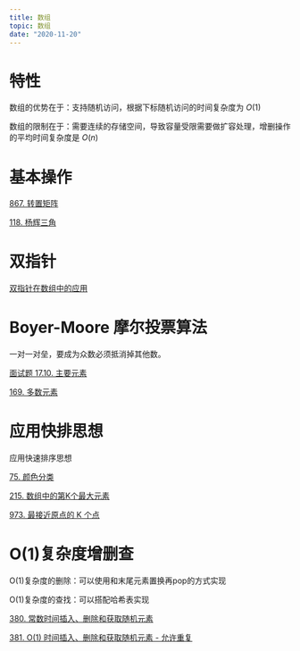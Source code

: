 ```yaml
---
title: 数组
topic: 数组
date: "2020-11-20"
---
```



# 特性

数组的优势在于：支持随机访问，根据下标随机访问的时间复杂度为 $O(1)$

数组的限制在于：需要连续的存储空间，导致容量受限需要做扩容处理，增删操作的平均时间复杂度是 $O(n)$

# 基本操作

[867. 转置矩阵](/leetcode/0867.transpose-matrix/)

[118. 杨辉三角](/leetcode/0118.pascals-triangle/)

# 双指针

[双指针在数组中的应用](/posts/two-points/#数组应用)

# Boyer-Moore 摩尔投票算法

一对一对垒，要成为众数必须抵消掉其他数。

[面试题 17.10. 主要元素](/leetcode/17.10.find-majority-element-lcci/)

[169. 多数元素](/leetcode/0169.majority-element/)



# 应用快排思想

应用快速排序思想

[75. 颜色分类](/leetcode/0075.sort-colors/)

[215. 数组中的第K个最大元素](/leetcode/0215.kth-largest-element-in-an-array/)

[973. 最接近原点的 K 个点](/leetcode/0973.k-closest-points-to-origin)



# O(1)复杂度增删查

O(1)复杂度的删除：可以使用和末尾元素置换再pop的方式实现

O(1)复杂度的查找：可以搭配哈希表实现

[380. 常数时间插入、删除和获取随机元素](/leetcode/0380.insert-delete-getrandom-o1)

[381. O(1) 时间插入、删除和获取随机元素 - 允许重复](/leetcode/0381.insert-delete-getrandom-o1-duplicates-allowed)
